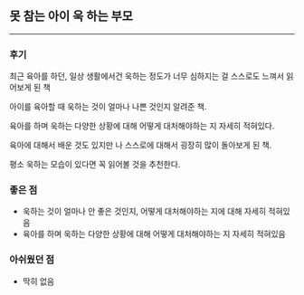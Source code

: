 ## 못 참는 아이 욱 하는 부모

---

### 후기

최근 육아를 하던, 일상 생활에서건 욱하는 정도가 너무 심하지는 걸 스스로도 느껴서 읽어보게 된 책

아이를 육아할 때 욱하는 것이 얼마나 나쁜 것인지 알려준 책.

육아를 하며 욱하는 다양한 상황에 대해 어떻게 대처해야하는 지 자세히 적혀있다.

육아에 대해서 배운 것도 있지만 나 스스로에 대해서 굉장히 많이 돌아보게 된 책.

평소 욱하는 모습이 있다면 꼭 읽어볼 것을 추천한다.

### 좋은 점

- 욱하는 것이 얼마나 안 좋은 것인지, 어떻게 대처해야하는 지에 대해 자세히 적혀있음
- 육아를 하며 욱하는 다양한 상황에 대해 어떻게 대처해야하는 지 자세히 적혀있음


### 아쉬웠던 점
- 딱히 없음


